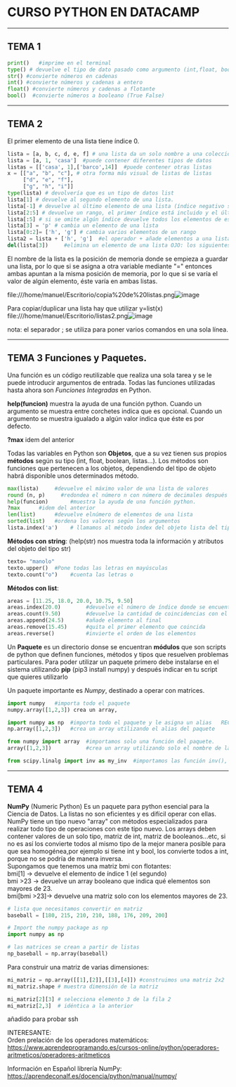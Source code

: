# CURSO PYTHON EN DATACAMP  

---
## TEMA 1
```PYTHON
print()   #imprime en el terminal
type() # devuelve el tipo de dato pasado como argumento (int,float, bool, str...)
str() #convierte números en cadenas
int() #convierte números y cadenas a entero
float() #convierte números y cadenas a flotante
bool()  #convierte números a booleano (True False)

```
---
## TEMA 2

El primer elemento de una lista tiene índice 0.

```PYTHON
lista = [a, b, c, d, e, f] # una lista da un solo nombre a una coleccion de valores
lista = [a, 1, 'casa']  #puede contener diferentes tipos de datos
listas = [['casa', 1],['barco',14]]  #puede contener otras listas
x = [["a", "b", "c"], # otra forma más visual de listas de listas
     ["d", "e", "f"],
     ["g", "h", "i"]]
type(lista) # devolvería que es un tipo de datos list
lista[1] # devuelve al segundo elemento de una lista.
lista[-1] # devuelve al último elemento de una lista (índice negativo significa que empezamos por el final, no hay -0)
lista[2:5] # devuelve un rango, el primer índice está incluido y el último índice no
lista[:5] # si se omite algún índice devuelve todos los elementos de ese sentido
lista[3] = 'p' # cambia un elemento de una lista
lista[0:2]= ['h', 'g'] # cambia varios elementos de un rango
lista2 = lista + ['h', 'g']  #el operador + añade elementos a una lista
del(lista[3])     #elimina un elemento de una lista OJO: los siguientes elementos cambian el índice
```
El nombre de la lista es la posición de memoria donde se empieza a guardar una lista, por lo que si se asigna a otra variable mediante "=" entonces ambas apuntan a la misma posición de memoria, por lo que si se varía el valor de algún elemento, éste varía en ambas listas.

file:///home/manuel/Escritorio/copia%20de%20listas.png![image](https://user-images.githubusercontent.com/32695362/120519634-215a1680-c3d3-11eb-82f7-6a29d5a68bfc.png)

Para copiar/duplicar una lista hay que utilizar y=list(x)
file:///home/manuel/Escritorio/listas2.png![image](https://user-images.githubusercontent.com/32695362/120519899-76962800-c3d3-11eb-90c1-cee173f5eea8.png)

nota: el separador ; se utiliza para poner varios comandos en una sola línea.



---
## TEMA 3 Funciones y Paquetes.

Una función es un código reutilizable que realiza una sola tarea y se le puede introducir argumentos de entrada. Todas las funciones utilizadas hasta ahora son *Funciones Integradas* en Python.

**help(funcion)** muestra la ayuda de una función python. Cuando un argumento se muestra entre corchetes indica que es opcional. Cuando un argumento se muestra igualado a algún valor indica que éste es por defecto.

**?max** idem del anterior

Todas las variables en Python son **Objetos**, que a su vez tienen sus propios **métodos** según su tipo (int, float, boolean, listas...). Los métodos son funciones que pertenecen a los objetos, dependiendo del tipo de objeto habrá disponible unos determinados método.

```PYTHON
max(lista)     #devuelve el máximo valor de una lista de valores
round (n, p)     #redondea el número n con número de decimales después de la coma p. Si se omite p se redondea al entero más cercano
help(funcion)       #muestra la ayuda de una función python.
?max      #idem del anterior
len(list)      #devuelve elnúmero de elementos de una lista
sorted(list)   #ordena los valores según los argumentos
lista.index('a')    # llamamos al método index del objeto lista del tipo "list" y que devuelve el número de orden de un elemento de una lista
```
**Métodos con string**: (help(str) nos muestra toda la información y atributos del objeto del tipo str)
```PYTHON
texto= "manolo"
texto.upper()  #Pone todas las letras en mayúsculas
texto.count("o")    #cuenta las letras o
```

**Métodos con list**:

```PYTHON
areas = [11.25, 18.0, 20.0, 10.75, 9.50]
areas.index(20.0)        #devuelve el número de índice donde se encuentra el valor introducido como parámetro
areas.count(9.50)        #devuelve la cantidad de coincidencias con el argumento en la lista
areas.append(24.5)       #añade elemento al final
areas.remove(15.45)      #quita el primer elemento que coincida
areas.reverse()          #invierte el orden de los elementos
```

Un **Paquete** es un directorio donse se encuentran **módulos** que son scripts de python que definen funciones, métodos y tipos que resuelven problemas particulares. Para poder utilizar un paquete primero debe instalarse en el sistema utilizando **pip** (pip3 install numpy) y después indicar en tu script que quieres utilizarlo

Un paquete importante es *Numpy*, destinado a operar con matrices.

```PYTHON
import numpy   #importa todo el paquete
numpy.array([1,2,3]) crea un array,

import numpy as np  #importa todo el paquete y le asigna un alias   RECOMENDADO
np.array([1,2,3])   #crea un array utilizando el alias del paquete

from numpy import array  #importamos solo una función del paquete.
array([1,2,3])           #crea un array utilizando solo el nombre de lafunción del paquete. ESTO ES CONFUSO

from scipy.linalg import inv as my_inv  #importamos las función inv(), y le damos el nombre my_inv, del subpaquete linalg que se encuentra dentro del paquete scipy
```


---
## TEMA 4  

**NumPy** (Numeric Python) Es un paquete para python esencial para la Ciencia de Datos. La listas no son eficientes y es difícil operar con ellas. NumPy tiene un tipo nuevo "array" con métodos especializados para realizar todo tipo de operaciones con este tipo nuevo.
Los arrays deben contener valores de un solo tipo, matriz de int, matriz de booleanos...etc, si no es así los convierte todos al mismo tipo de la mejor manera posible para que sea homogénea,por ejemplo si tiene int y bool, los convierte todos a int, porque no se podría de manera inversa.  
Supongamos que tenemos una matriz bmi con flotantes:  
bmi[1]		-> devuelve el elemento de índice 1 (el segundo)  
bmi >23		-> devuelve un array booleano que indica qué elementos son mayores de 23.  
bmi[bmi >23]-> devuelve una matriz solo con los elementos mayores de 23.  
```Python
# lista que necesitamos convertir en matriz
baseball = [180, 215, 210, 210, 188, 176, 209, 200]

# Import the numpy package as np
import numpy as np

# las matrices se crean a partir de listas
np_baseball = np.array(baseball)
```  
Para construir una matriz de varias dimensiones:
```Python
mi_matriz = np.array([[1],[2]],[[3],[4]]) #construimos una matriz 2x2
mi_matriz.shape # muestra dimensión de la matriz

mi_matriz[2][3]	# selecciona elemento 3 de la fila 2
mi_matriz[2,3]	# idéntica a la anterior
```
añadido para probar ssh

INTERESANTE:  
Orden prelación de los operadores matemáticos:  
https://www.aprendeprogramando.es/cursos-online/python/operadores-aritmeticos/operadores-aritmeticos  

Información en Español librería NumPy:  
https://aprendeconalf.es/docencia/python/manual/numpy/  

